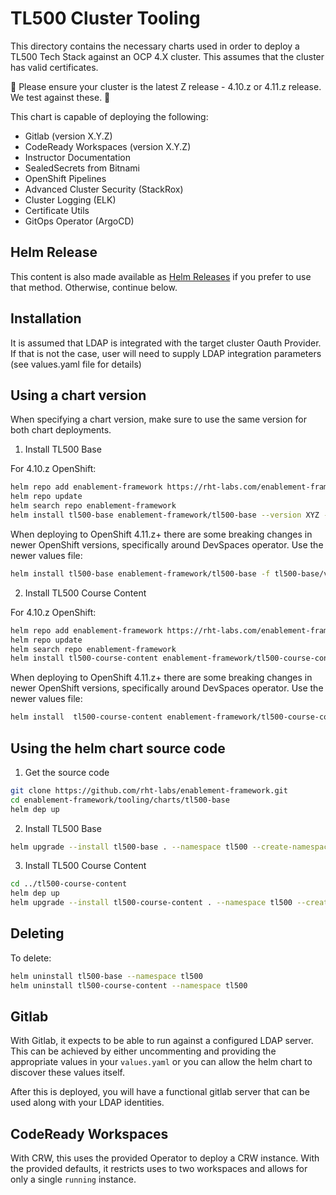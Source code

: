 # TL500 Cluster Tooling

This directory contains the necessary charts used in order to deploy a TL500 Tech Stack against an OCP 4.X cluster. This assumes that the cluster has valid certificates.

🐞 Please ensure your cluster is the latest Z release - 4.10.z or 4.11.z release. We test against these. 🐞

This chart is capable of deploying the following:

- Gitlab (version X.Y.Z)
- CodeReady Workspaces (version X.Y.Z)
- Instructor Documentation
- SealedSecrets from Bitnami
- OpenShift Pipelines
- Advanced Cluster Security (StackRox)
- Cluster Logging (ELK)
- Certificate Utils
- GitOps Operator (ArgoCD)

## Helm Release

This content is also made available as [Helm Releases](http://rht-labs.com/enablement-framework/) if you prefer to use that method. Otherwise, continue below.

## Installation

It is assumed that LDAP is integrated with the target cluster Oauth Provider. If that is not the case, user will need to supply LDAP integration parameters (see values.yaml file for details)

## Using a chart version

When specifying a chart version, make sure to use the same version for both chart deployments.

1. Install TL500 Base

For 4.10.z OpenShift:

```bash
helm repo add enablement-framework https://rht-labs.com/enablement-framework 
helm repo update
helm search repo enablement-framework
helm install tl500-base enablement-framework/tl500-base --version XYZ --namespace tl500 --create-namespace --timeout=15m
```

When deploying to OpenShift 4.11.z+ there are some breaking changes in newer OpenShift versions, specifically around DevSpaces operator. Use the newer values file:

```bash
helm install tl500-base enablement-framework/tl500-base -f tl500-base/values-v4.11.yaml --version XYZ --namespace tl500 --create-namespace --timeout=15m
```

2. Install TL500 Course Content

For 4.10.z OpenShift:

```bash
helm repo add enablement-framework https://rht-labs.com/enablement-framework 
helm repo update
helm search repo enablement-framework
helm install tl500-course-content enablement-framework/tl500-course-content --version XYZ --namespace tl500 --create-namespace --timeout=15m
```

When deploying to OpenShift 4.11.z+ there are some breaking changes in newer OpenShift versions, specifically around DevSpaces operator. Use the newer values file:

```bash
helm install  tl500-course-content enablement-framework/tl500-course-content -f tl500-base/values-v4.11.yaml --version XYZ --namespace tl500 --create-namespace --timeout=15m
```

## Using the helm chart source code

1. Get the source code

```bash
git clone https://github.com/rht-labs/enablement-framework.git
cd enablement-framework/tooling/charts/tl500-base
helm dep up
```

2. Install TL500 Base

```bash
helm upgrade --install tl500-base . --namespace tl500 --create-namespace --timeout=15m
```

3. Install TL500 Course Content

```bash
cd ../tl500-course-content
helm dep up
helm upgrade --install tl500-course-content . --namespace tl500 --create-namespace --timeout=15m
```

## Deleting

To delete:
```bash
helm uninstall tl500-base --namespace tl500
helm uninstall tl500-course-content --namespace tl500
```

## Gitlab

With Gitlab, it expects to be able to run against a configured LDAP server. This can be achieved by either uncommenting and providing the appropriate values in your `values.yaml` or you can allow the helm chart to discover these values itself.

After this is deployed, you will have a functional gitlab server that can be used along with your LDAP identities.

## CodeReady Workspaces

With CRW, this uses the provided Operator to deploy a CRW instance. With the provided defaults, it restricts uses to two workspaces and allows for only a single `running` instance.
